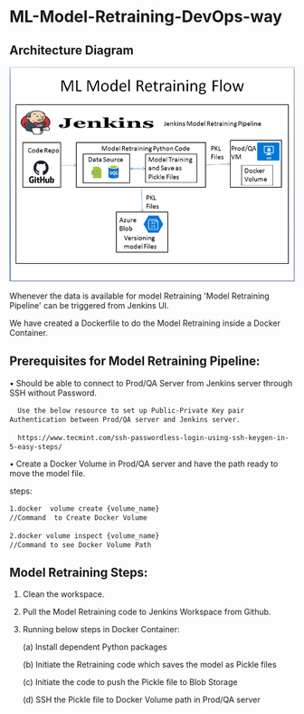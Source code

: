 # ML-Model-Retraining-DevOps-way

## Architecture Diagram

![Architecture](Readme%20Content/ML%20Model%20Retraining%20Flow.png)
 
Whenever the data is available for model Retraining 'Model Retraining Pipeline' can be triggered from Jenkins UI.

We have created a Dockerfile to do the Model Retraining inside a Docker Container.

## Prerequisites for Model  Retraining Pipeline:

•	  Should be able to connect to Prod/QA Server from Jenkins server through SSH without Password.

      Use the below resource to set up Public-Private Key pair Authentication between Prod/QA server and Jenkins server.
  
      https://www.tecmint.com/ssh-passwordless-login-using-ssh-keygen-in-5-easy-steps/
    
• 	Create a Docker Volume in Prod/QA server and have the path ready to move the model file.

   steps:
   
    1.docker  volume create {volume_name}  	
    //Command  to Create Docker Volume
        
    2.docker volume inspect {volume_name}
    //Command to see Docker Volume Path
        
## Model Retraining Steps:
1.	Clean the workspace.
2.	Pull the Model Retraining code to Jenkins Workspace from Github.
3.	Running below steps in Docker Container:

    (a)	Install dependent Python packages
  
    (b)	Initiate the Retraining code which saves the model as Pickle files
  
    (c)	Initiate the code to push the Pickle file to Blob Storage
  
    (d)	SSH the Pickle file to Docker Volume path in Prod/QA server
